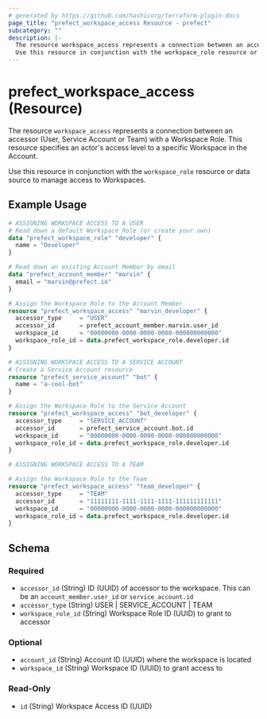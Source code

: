 ```yaml
---
# generated by https://github.com/hashicorp/terraform-plugin-docs
page_title: "prefect_workspace_access Resource - prefect"
subcategory: ""
description: |-
  The resource workspace_access represents a connection between an accessor (User, Service Account or Team) with a Workspace Role. This resource specifies an actor's access level to a specific Workspace in the Account.
  Use this resource in conjunction with the workspace_role resource or data source to manage access to Workspaces.
---
```


# prefect_workspace_access (Resource)

The resource `workspace_access` represents a connection between an accessor (User, Service Account or Team) with a Workspace Role. This resource specifies an actor's access level to a specific Workspace in the Account.

Use this resource in conjunction with the `workspace_role` resource or data source to manage access to Workspaces.

## Example Usage

```terraform
# ASSIGNING WORKSPACE ACCESS TO A USER
# Read down a default Workspace Role (or create your own)
data "prefect_workspace_role" "developer" {
  name = "Developer"
}

# Read down an existing Account Member by email
data "prefect_account_member" "marvin" {
  email = "marvin@prefect.io"
}

# Assign the Workspace Role to the Account Member
resource "prefect_workspace_access" "marvin_developer" {
  accessor_type     = "USER"
  accessor_id       = prefect_account_member.marvin.user_id
  workspace_id      = "00000000-0000-0000-0000-000000000000"
  workspace_role_id = data.prefect_workspace_role.developer.id
}

# ASSIGNING WORKSPACE ACCESS TO A SERVICE ACCOUNT
# Create a Service Account resource
resource "prefect_service_account" "bot" {
  name = "a-cool-bot"
}

# Assign the Workspace Role to the Service Account
resource "prefect_workspace_access" "bot_developer" {
  accessor_type     = "SERVICE_ACCOUNT"
  accessor_id       = prefect_service_account.bot.id
  workspace_id      = "00000000-0000-0000-0000-000000000000"
  workspace_role_id = data.prefect_workspace_role.developer.id
}

# ASSIGNING WORKSPACE ACCESS TO A TEAM

# Assign the Workspace Role to the Team
resource "prefect_workspace_access" "team_developer" {
  accessor_type     = "TEAM"
  accessor_id       = "11111111-1111-1111-1111-111111111111"
  workspace_id      = "00000000-0000-0000-0000-000000000000"
  workspace_role_id = data.prefect_workspace_role.developer.id
}
```

<!-- schema generated by tfplugindocs -->
## Schema

### Required

- `accessor_id` (String) ID (UUID) of accessor to the workspace. This can be an `account_member.user_id` or `service_account.id`
- `accessor_type` (String) USER | SERVICE_ACCOUNT | TEAM
- `workspace_role_id` (String) Workspace Role ID (UUID) to grant to accessor

### Optional

- `account_id` (String) Account ID (UUID) where the workspace is located
- `workspace_id` (String) Workspace ID (UUID) to grant access to

### Read-Only

- `id` (String) Workspace Access ID (UUID)
